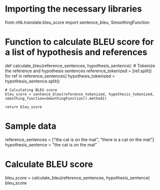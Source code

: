 # Importing the necessary libraries
from nltk.translate.bleu_score import sentence_bleu, SmoothingFunction

# Function to calculate BLEU score for a list of hypothesis and references
def calculate_bleu(reference_sentences, hypothesis_sentence):
    # Tokenize the reference and hypothesis sentences
    reference_tokenized = [ref.split() for ref in reference_sentences]
    hypothesis_tokenized = hypothesis_sentence.split()

    # Calculating BLEU score
    bleu_score = sentence_bleu(reference_tokenized, hypothesis_tokenized, smoothing_function=SmoothingFunction().method1)

    return bleu_score

# Sample data
reference_sentences = ["the cat is on the mat", "there is a cat on the mat"]
hypothesis_sentence = "the cat is on the mat"

# Calculate BLEU score
bleu_score = calculate_bleu(reference_sentences, hypothesis_sentence)
bleu_score

